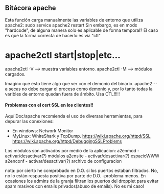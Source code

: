 ## Bitácora apache
Esta función carga manualmente las variables de entorno
que utiliza apache2: sudo service apache2 restart
Sin embargo, es en modo "hardcode", de alguna manera
solo es aplicable de forma temporal?
El caso es que la forma correcta de hacerlo es via "ctl"
# apache2ctl start|stop|etc...
apache2ctl -V --> muestra variables entorno.
apache2ctl -M --> módulos cargados.

Imagino que esto tiene algo que ver con el demonio del binario.
apache2 -- a secas no debe cargar el proceso como demonio y, por lo tanto todas la varibles de entorno quedan fuera de ámbito. Usa CTL!!!!!

#### Problemas con el cert SSL en los clientes!!

Aquí Doc/apache recomienda el uso de diversas herramientas, para depurar las conexiones:
- En windows: Network Monitor
- MyLinux: WhireShark y TcpDump.
https://wiki.apache.org/httpd/SSL
https://wiki.apache.org/httpd/DebuggingSSLProblems

Los módulos son activados por medio de la aplicacion:
a2enmod - activar/desactivar(?) módulos
a2ensite - activar/desactivar(?) espacioWWW
a2enconf - activar/desactivar(?) archivo de configuracion


nota: por cierto he comprobado en D.O. si los puertos estaban filtrados. No, no lo están respuesta positiva por parte de D.O. -problema menos. En ocasiones los admins de la granja filtran los puertos del dropplet para evitar spam masivos con emails privados(abuso de emails). No es mi caso!
